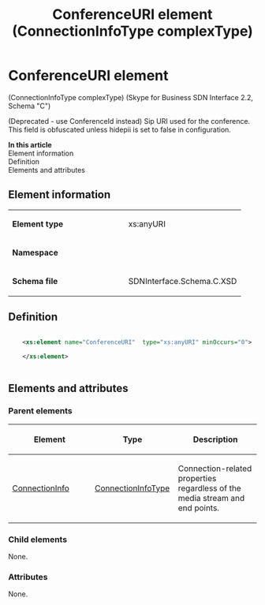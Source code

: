 ﻿---
title: ConferenceURI element (ConnectionInfoType complexType) 
TOCTitle: ConferenceURI element
ms:assetid: 85fa3b82-77cf-ccdd-9be8-1ac66e955545
ms:mtpsurl: https://msdn.microsoft.com/en-us/library/Mt404724(v=office.16)
ms:contentKeyID: 68250637
ms.date: 08/24/2015
mtps_version: v=office.16
dev_langs:
- xml
---

# ConferenceURI element 

(ConnectionInfoType complexType) (Skype for Business SDN Interface 2.2, Schema "C")

(Deprecated - use ConferenceId instead) Sip URI used for the conference. This field is obfuscated unless hidepii is set to false in configuration.

**In this article**  
Element information  
Definition  
Elements and attributes  

## Element information

<table>
<colgroup>
<col style="width: 50%" />
<col style="width: 50%" />
</colgroup>
<tbody>
<tr class="odd">
<td><p><strong>Element type</strong></p></td>
<td><p>xs:anyURI</p></td>
</tr>
<tr class="even">
<td><p><strong>Namespace</strong></p></td>
<td><p></p></td>
</tr>
<tr class="odd">
<td><p><strong>Schema file</strong></p></td>
<td><p>SDNInterface.Schema.C.XSD</p></td>
</tr>
</tbody>
</table>


## Definition

```xml

    <xs:element name="ConferenceURI"  type="xs:anyURI" minOccurs="0">
    
    </xs:element>
  
```

## Elements and attributes

### Parent elements

<table>
<colgroup>
<col style="width: 33%" />
<col style="width: 33%" />
<col style="width: 33%" />
</colgroup>
<thead>
<tr class="header">
<th><p>Element</p></th>
<th><p>Type</p></th>
<th><p>Description</p></th>
</tr>
</thead>
<tbody>
<tr class="odd">
<td><p><a href="connectioninfo-element-messagetype-complextype-skype-for-business-sdn-interface-2-2-schema-c.md">ConnectionInfo</a></p></td>
<td><p><a href="connectioninfotype-complextype-skype-for-business-sdn-interface-2-2-schema-c.md">ConnectionInfoType</a></p></td>
<td><p>Connection-related properties regardless of the media stream and end points.</p></td>
</tr>
</tbody>
</table>


### Child elements

None.

### Attributes

None.

